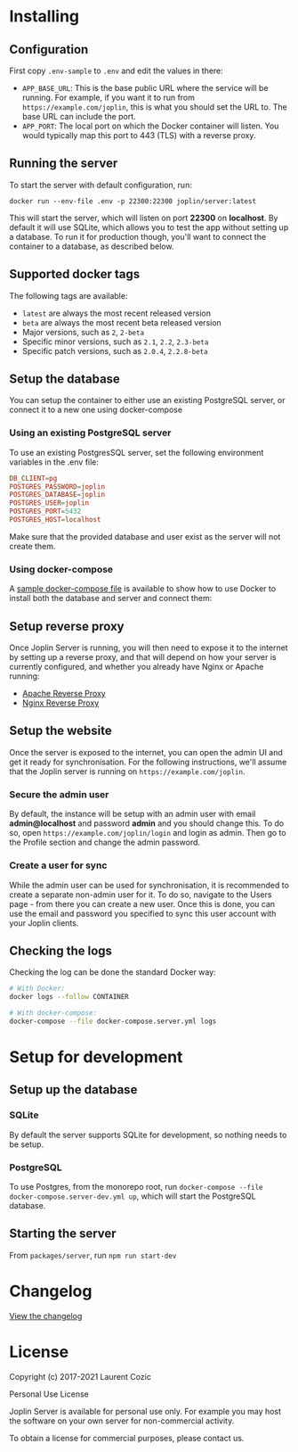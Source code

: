 # Installing

## Configuration

First copy `.env-sample` to `.env` and edit the values in there:

- `APP_BASE_URL`: This is the base public URL where the service will be running. For example, if you want it to run from `https://example.com/joplin`, this is what you should set the URL to. The base URL can include the port.
- `APP_PORT`: The local port on which the Docker container will listen. You would typically map this port to 443 (TLS) with a reverse proxy.

## Running the server

To start the server with default configuration, run:

```shell
docker run --env-file .env -p 22300:22300 joplin/server:latest
```

This will start the server, which will listen on port **22300** on **localhost**. By default it will use SQLite, which allows you to test the app without setting up a database. To run it for production though, you'll want to connect the container to a database, as described below.

## Supported docker tags

The following tags are available:

- `latest` are always the most recent released version
- `beta` are always the most recent beta released version
- Major versions, such as `2`, `2-beta`
- Specific minor versions, such as `2.1`, `2.2`, `2.3-beta`
- Specific patch versions, such as `2.0.4`, `2.2.8-beta`

## Setup the database

You can setup the container to either use an existing PostgreSQL server, or connect it to a new one using docker-compose

### Using an existing PostgreSQL server

To use an existing PostgresSQL server, set the following environment variables in the .env file:

```conf
DB_CLIENT=pg
POSTGRES_PASSWORD=joplin
POSTGRES_DATABASE=joplin
POSTGRES_USER=joplin
POSTGRES_PORT=5432
POSTGRES_HOST=localhost
```

Make sure that the provided database and user exist as the server will not create them.

### Using docker-compose

A [sample docker-compose file](https://github.com/laurent22/joplin/blob/dev/docker-compose.server.yml
 ) is available to show how to use Docker to install both the database and server and connect them:

## Setup reverse proxy

Once Joplin Server is running, you will then need to expose it to the internet by setting up a reverse proxy, and that will depend on how your server is currently configured, and whether you already have Nginx or Apache running:

- [Apache Reverse Proxy](https://httpd.apache.org/docs/current/mod/mod_proxy.html)
- [Nginx Reverse Proxy](https://docs.nginx.com/nginx/admin-guide/web-server/reverse-proxy/)

## Setup the website

Once the server is exposed to the internet, you can open the admin UI and get it ready for synchronisation. For the following instructions, we'll assume that the Joplin server is running on `https://example.com/joplin`.

### Secure the admin user

By default, the instance will be setup with an admin user with email **admin@localhost** and password **admin** and you should change this. To do so, open `https://example.com/joplin/login` and login as admin. Then go to the Profile section and change the admin password.

### Create a user for sync

While the admin user can be used for synchronisation, it is recommended to create a separate non-admin user for it. To do so, navigate to the Users page - from there you can create a new user. Once this is done, you can use the email and password you specified to sync this user account with your Joplin clients.

## Checking the logs

Checking the log can be done the standard Docker way:

```bash
# With Docker:
docker logs --follow CONTAINER

# With docker-compose:
docker-compose --file docker-compose.server.yml logs
```

# Setup for development

## Setup up the database

### SQLite

By default the server supports SQLite for development, so nothing needs to be setup.

### PostgreSQL

To use Postgres, from the monorepo root, run `docker-compose --file docker-compose.server-dev.yml up`, which will start the PostgreSQL database.

## Starting the server

From `packages/server`, run `npm run start-dev`

# Changelog

[View the changelog](https://github.com/laurent22/joplin/blob/dev/readme/changelog_server.md)

# License

Copyright (c) 2017-2021 Laurent Cozic

Personal Use License

Joplin Server is available for personal use only. For example you may host the software on your own server for non-commercial activity.

To obtain a license for commercial purposes, please contact us.
